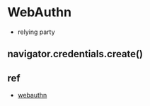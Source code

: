 # WebAuthn

+ relying party


## navigator.credentials.create()

## ref
+ [webauthn](https://webauthn.guide/#webauthn-api)